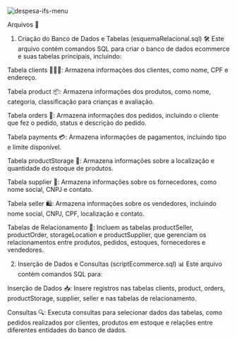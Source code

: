 ![despesa-ifs-menu](https://github.com/user-attachments/assets/eb46b15e-aad3-498b-b9d7-c25c42530c55)


Arquivos 📂
1. Criação do Banco de Dados e Tabelas (esquemaRelacional.sql) 🛠️
Este arquivo contém comandos SQL para criar o banco de dados ecommerce e suas tabelas principais, incluindo:

Tabela clients 🧑‍🤝‍🧑: Armazena informações dos clientes, como nome, CPF e endereço.

Tabela product 📦: Armazena informações dos produtos, como nome, categoria, classificação para crianças e avaliação.

Tabela orders 🛒: Armazena informações dos pedidos, incluindo o cliente que fez o pedido, status e descrição do pedido.

Tabela payments 💳: Armazena informações de pagamentos, incluindo tipo e limite disponível.

Tabela productStorage 🏬: Armazena informações sobre a localização e quantidade do estoque de produtos.

Tabela supplier 🚚: Armazena informações sobre os fornecedores, como nome social, CNPJ e contato.

Tabela seller 🛍️: Armazena informações sobre os vendedores, incluindo nome social, CNPJ, CPF, localização e contato.

Tabelas de Relacionamento 🔗: Incluem as tabelas productSeller, productOrder, storageLocation e productSupplier, que gerenciam os relacionamentos entre produtos, pedidos, estoques, fornecedores e vendedores.

2. Inserção de Dados e Consultas (scriptEcommerce.sql) 📊
Este arquivo contém comandos SQL para:

Inserção de Dados 📥: Insere registros nas tabelas clients, product, orders, productStorage, supplier, seller e nas tabelas de relacionamento.

Consultas 🔍: Executa consultas para selecionar dados das tabelas, como pedidos realizados por clientes, produtos em estoque e relações entre diferentes entidades do banco de dados.
